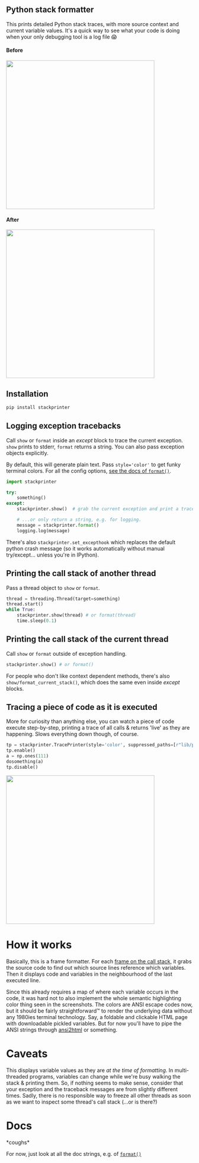 ## Python stack formatter

This prints detailed Python stack traces, with more source context and current variable values. It's a quick way to see what your code is doing when your only debugging tool is a log file 😱

#### Before
<img src="https://raw.githubusercontent.com/cknd/stackprinter/master/tb_before.png" width="400">

#### After
<img src="https://raw.githubusercontent.com/cknd/stackprinter/master/tb_after.png" width="400">

## Installation


```bash
pip install stackprinter
```

## Logging exception tracebacks
Call `show` or `format` inside an _except_ block to trace the current exception. `show` prints to stderr, `format` returns a string. You can also pass exception objects explicitly.

By default, this will generate plain text. Pass `style='color'` to get funky terminal colors. For all the config options, [see the docs of `format()`](stackprinter/__init__.py#L28-L137).

```python
import stackprinter

try:
    something()
except:
    stackprinter.show()  # grab the current exception and print a traceback to stderr

    # ...or only return a string, e.g. for logging.
    message = stackprinter.format()
    logging.log(message)
```
There's also `stackprinter.set_excepthook` which replaces the default python crash message (so it works automatically without manual try/except... unless you're in IPython).

## Printing the call stack of another thread
Pass a thread object to `show` or `format`.

```python
thread = threading.Thread(target=something)
thread.start()
while True:
    stackprinter.show(thread) # or format(thread)
    time.sleep(0.1)
```

## Printing the call stack of the current thread
Call `show` or `format` outside of exception handling.

```python
stackprinter.show() # or format()
```

For people who don't like context dependent methods, there's also `show/format_current_stack()`, which does the same even inside _except_ blocks.

## Tracing a piece of code as it is executed

More for curiosity than anything else, you can watch a piece of code execute step-by-step, printing a trace of all calls & returns 'live' as they are happening. Slows everything down though, of course.
```python
tp = stackprinter.TracePrinter(style='color', suppressed_paths=[r"lib/python.*/site-packages/numpy"])
tp.enable()
a = np.ones(111)
dosomething(a)
tp.disable()
```

<img src="https://raw.githubusercontent.com/cknd/stackprinter/master/trace.png" width="400">

# How it works

Basically, this is a frame formatter. For each [frame on the call stack](https://en.wikipedia.org/wiki/Call_stack), it grabs the source code to find out which source lines reference which variables. Then it displays code and variables in the neighbourhood of the last executed line.

Since this already requires a map of where each variable occurs in the code, it was hard not to also implement the whole semantic highlighting color thing seen in the screenshots. The colors are ANSI escape codes now, but it should be fairly straightforward™ to render the underlying data without any 1980ies terminal technology. Say, a foldable and clickable HTML page with downloadable pickled variables. But for now you'll have to pipe the ANSI strings through [ansi2html](https://github.com/ralphbean/ansi2html/) or something.

# Caveats

This displays variable values as they are _at the time of formatting_. In
multi-threaded programs, variables can change while we're busy walking
the stack & printing them. So, if nothing seems to make sense, consider that
your exception and the traceback messages are from slightly different times.
Sadly, there is no responsible way to freeze all other threads as soon
as we want to inspect some thread's call stack (...or is there?)

# Docs

\*coughs\*

For now, just look at all the doc strings, e.g. of [`format()`](stackprinter/__init__.py#L28-L137)
